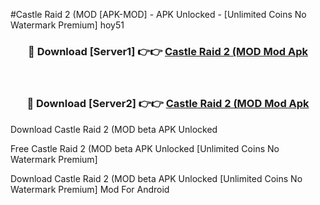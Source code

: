 #Castle Raid 2 (MOD [APK-MOD] - APK Unlocked - [Unlimited Coins No Watermark Premium] hoy51



<div align="center">

<h3>🔴 Download [Server1] 👉👉 <a href="https://momento.my/?title=Castle_Raid_2_(MOD">Castle Raid 2 (MOD Mod Apk</a></h3><br>

<h3>🔴 Download [Server2] 👉👉 <a href="https://momento.my/?title=Castle_Raid_2_(MOD">Castle Raid 2 (MOD Mod Apk</a></h3>
</div>



Download Castle Raid 2 (MOD beta APK Unlocked

Free Castle Raid 2 (MOD beta APK Unlocked [Unlimited Coins No Watermark Premium]

Download Castle Raid 2 (MOD beta APK Unlocked [Unlimited Coins No Watermark Premium] Mod For Android

